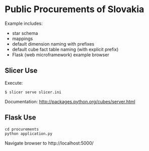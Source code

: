 Public Procurements of Slovakia
===============================

Example includes:

* star schema
* mappings
* default dimension naming with prefixes
* default cube fact table naming (with explicit prefix)
* Flask (web microframework) example browser

Slicer Use
----------

Execute:

    $ slicer serve slicer.ini

Documentation: http://packages.python.org/cubes/server.html

Flask Use
---------

    cd procurements
    python application.py

Navigate browser to http://localhost:5000/

